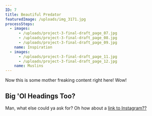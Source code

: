 ```yaml
---
ID: 7
title: Beautiful Predator
featuredImage: /uploads/img_3171.jpg
processSteps:
  - images:
      - /uploads/project-3-final-draft_page_07.jpg
      - /uploads/project-3-final-draft_page_08.jpg
      - /uploads/project-3-final-draft_page_09.jpg
    name: Inspiration
  - images:
      - /uploads/project-3-final-draft_page_11.jpg
      - /uploads/project-3-final-draft_page_12.jpg
    name: Muslins
---
```

Now this is some mother freaking content right here! Wow!

## Big 'Ol Headings Too?

Man, what else could ya ask for? Oh how about a [link to Instagram??](instagram.com/franknoirot)
